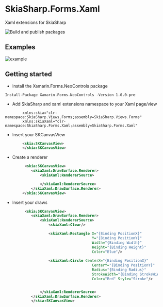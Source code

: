 # SkiaSharp.Forms.Xaml
 Xaml extensions for SkiaSharp
 
 ![Build and publish packages](https://github.com/felipebaltazar/SkiaSharp.Forms.Xaml/workflows/Build%20and%20publish%20packages/badge.svg?branch=master)

## Examples

![example](https://user-images.githubusercontent.com/19656249/80853300-19dfa100-8c06-11ea-9b58-e6948367f0e5.gif)


## Getting started

- Install the Xamarin.Forms.NeoControls package

 ```
 Install-Package Xamarin.Forms.NeoControls -Version 1.0.0-pre
 ```

- Add SkiaSharp and xaml extensions namespace to your Xaml page/view

```xaml
        xmlns:skia="clr-namespace:SkiaSharp.Views.Forms;assembly=SkiaSharp.Views.Forms"
        xmlns:skiaXaml="clr-namespace:SkiaSharp.Forms.Xaml;assembly=SkiaSharp.Forms.Xaml"
```

- Insert your SKCanvasView

```xml
        <skia:SKCanvasView>
        </skia:SKCanvasView>
```
- Create a renderer

```xml
         <skia:SKCanvasView>
            <skiaXaml:DrawSurface.Renderer>
                <skiaXaml:RendererSource>

                </skiaXaml:RendererSource>
            </skiaXaml:DrawSurface.Renderer>
        </skia:SKCanvasView>
```

- Insert your draws

```xml
         <skia:SKCanvasView>
            <skiaXaml:DrawSurface.Renderer>
                <skiaXaml:RendererSource>
                    <skiaXaml:Clear/>

                    <skiaXaml:Rectangle X="{Binding PositionX}"
                                        Y="{Binding PositionY}"
                                        Width="{Binding Width}"
                                        Height="{Binding Height}"
                                        Color="Blue"/>
                        
                    <skiaXaml:Circle CenterX="{Binding PositionX}"
                                        CenterY="{Binding PositionY}"
                                        Radius="{Binding Radius}"
                                        StrokeWidth="{Binding StrokeWidth}"
                                        Color="Red" Style="Stroke"/>


                </skiaXaml:RendererSource>
            </skiaXaml:DrawSurface.Renderer>
            </skia:SKCanvasView>
```
